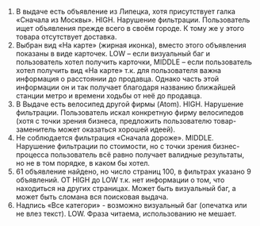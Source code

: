 1.	В выдаче есть объявление из Липецка, хотя присутствует галка «Сначала из Москвы». HIGH. Нарушение фильтрации. Пользователь ищет объявления прежде всего в своём городе. К тому же у этого товара отсутствует доставка.
2.	Выбран вид «На карте» (жирная иконка), вместо этого объявления показаны в виде карточек. LOW – если визуальный баг и пользователь хотел получить карточки, MIDDLE – если пользователь хотел получить вид «На карте» т.к. для пользователя важна информация о расстоянии до продавца. Однако часть этой информации он и так получает благодаря названию ближайшей станции метро и времени ходьбы от неё до продавца.
3.	В Выдаче есть велосипед другой фирмы (Atom). HIGH. Нарушение фильтрации. Пользователь искал конкретную фирму велосипедов (хотя с точки зрения бизнеса, предложить пользователю товар-заменитель может оказаться хорошей идеей).
4.	Не соблюдается фильтрация «Сначала дороже». MIDDLE. Нарушение фильтрации по стоимости, но с точки зрения бизнес-процесса пользователь всё равно получает валидные результаты, но не в том порядке, в каком бы хотел.
5.	61 объявление найдено, но число страниц 100, в фильтрах указано 9 объявлений. ОТ HIGH до LOW т.к. нет информации о том, что находиться на других страницах. Может быть визуальный баг, а может быть сломана вся поисковая выдача. 
6.	Надпись «Все категори» - возможно визуальный баг (опечатка или не влез текст). LOW. Фраза читаема, использованию не мешает.
